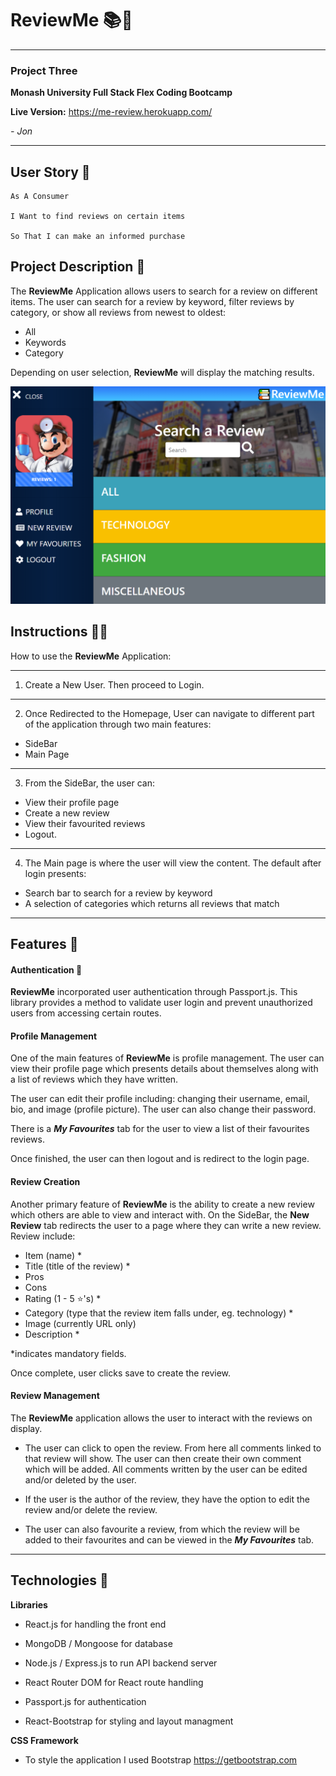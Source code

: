 # ReviewMe 📚📖 
---

### Project Three

**Monash University Full Stack Flex Coding Bootcamp**

**Live Version:** https://me-review.herokuapp.com/

*- Jon*

---

## User Story 👤
```
As A Consumer

I Want to find reviews on certain items

So That I can make an informed purchase
```

## Project Description 📜
The **ReviewMe** Application allows users to search for a review on different items. The user can search for a review by keyword, filter reviews by category, or show all reviews from newest to oldest:

* All
* Keywords
* Category

Depending on user selection, **ReviewMe** will display the matching results.

![desktop view](https://github.com/Jmacr0/react-social/raw/master/client/src/images/readme-home.PNG "Logo Title Text 1")


## Instructions 👩‍🏫

How to use the **ReviewMe** Application:

---
1. Create a New User. Then proceed to Login.
---
2. Once Redirected to the Homepage, User can navigate to different part of the application through two main features:
 * SideBar
 * Main Page 
---
3. From the SideBar, the user can: 
* View their profile page
* Create a new review 
* View their favourited reviews
* Logout.

---
4. The Main page is where the user will view the content. The default after login presents:
* Search bar to search for a review by keyword
* A selection of categories which returns all reviews that match
---
## Features 🌠

#### Authentication 🔐

**ReviewMe** incorporated user authentication through Passport.js. This library provides a method to validate user login and prevent unauthorized users from accessing certain routes.

#### Profile Management
One of the main features of **ReviewMe** is profile management. The user can view their profile page which presents details about themselves along with a list of reviews which they have written.

The user can edit their profile including: changing their username, email, bio, and image (profile picture). The user can also change their password.

There is a ***My Favourites*** tab for the user to view a list of their favourites reviews.

Once finished, the user can then logout and is redirect to the login page. 

#### Review Creation

Another primary feature of **ReviewMe** is the ability to create a new review which others are able to view and interact with. On the SideBar, the **New Review** tab redirects the user to a page where they can write a new review. Review include:

* Item (name) *
* Title (title of the review) *
* Pros
* Cons
* Rating (1 - 5 ⭐'s) *
* Category (type that the review item falls under, eg. technology) *
* Image (currently URL only)
* Description *

*indicates mandatory fields.

Once complete, user clicks save to create the review.


#### Review Management

The **ReviewMe** application allows the user to interact with the reviews on display.

* The user can click to open the review. From here all comments linked to that review will show. The user can then create their own comment which will be added. All comments written by the user can be edited and/or deleted by the user.

* If the user is the author of the review, they have the option to edit the review and/or delete the review.

* The user can also favourite a review, from which the review will be added to their favourites and can be viewed in the ***My Favourites*** tab.

---
## Technologies 🎡

**Libraries**

* React.js for handling the front end

* MongoDB / Mongoose for database

* Node.js / Express.js to run API backend server

* React Router DOM for React route handling

* Passport.js for authentication

* React-Bootstrap for styling and layout managment

**CSS Framework**

* To style the application I used Bootstrap https://getbootstrap.com



